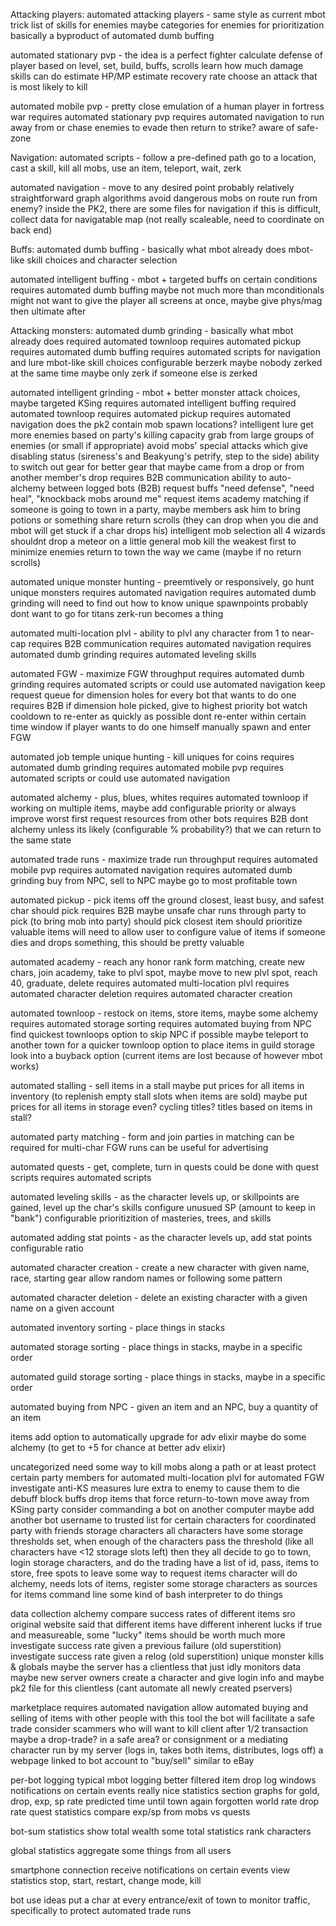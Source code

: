 Attacking players:
  automated attacking players - same style as current mbot trick
    list of skills for enemies
      maybe categories for enemies for prioritization
      basically a byproduct of automated dumb buffing

  automated stationary pvp - the idea is a perfect fighter
    calculate defense of player
      based on level, set, build, buffs, scrolls
    learn how much damage skills can do
    estimate HP/MP
    estimate recovery rate
    choose an attack that is most likely to kill

  automated mobile pvp - pretty close emulation of a human player in fortress war
    requires automated stationary pvp
    requires automated navigation
      to run away from or chase enemies
      to evade then return to strike?
      aware of safe-zone


Navigation:
  automated scripts - follow a pre-defined path
    go to a location, cast a skill, kill all mobs, use an item, teleport, wait, zerk

  automated navigation - move to any desired point
    probably relatively straightforward graph algorithms
    avoid dangerous mobs on route
    run from enemy?
    inside the PK2, there are some files for navigation
    if this is difficult, collect data for navigatable map (not really scaleable, need to coordinate on back end)


Buffs:
  automated dumb buffing - basically what mbot already does
    mbot-like skill choices and character selection

  automated intelligent buffing - mbot + targeted buffs on certain conditions
    requires automated dumb buffing
    maybe not much more than mconditionals
    might not want to give the player all screens at once, maybe give phys/mag then ultimate after


Attacking monsters:
  automated dumb grinding - basically what mbot already does
    required automated townloop
    requires automated pickup
    requires automated dumb buffing
    requires automated scripts
      for navigation and lure
    mbot-like skill choices
    configurable berzerk
      maybe nobody zerked at the same time
      maybe only zerk if someone else is zerked

  automated intelligent grinding - mbot + better monster attack choices, maybe targeted KSing
    requires automated intelligent buffing
    required automated townloop
    requires automated pickup
    requires automated navigation
    does the pk2 contain mob spawn locations?
    intelligent lure
      get more enemies based on party's killing capacity
      grab from large groups of enemies (or small if appropriate)
    avoid mobs' special attacks which give disabling status (sireness's and Beakyung's petrify, step to the side)
    ability to switch out gear for better gear that maybe came from a drop
      or from another member's drop
        requires B2B communication
    ability to auto-alchemy
    between logged bots (B2B)
      request buffs
        "need defense", "need heal", "knockback mobs around me"
      request items
      academy matching
      if someone is going to town in a party, maybe members ask him to bring potions or something
      share return scrolls (they can drop when you die and mbot will get stuck if a char drops his)
    intelligent mob selection
      all 4 wizards shouldnt drop a meteor on a little general mob
      kill the weakest first to minimize enemies
    return to town the way we came (maybe if no return scrolls)
  
  automated unique monster hunting - preemtively or responsively, go hunt unique monsters
    requires automated navigation
    requires automated dumb grinding
    will need to find out how to know unique spawnpoints
    probably dont want to go for titans
    zerk-run becomes a thing

  automated multi-location plvl - ability to plvl any character from 1 to near-cap
    requires B2B communication
    requires automated navigation
    requires automated dumb grinding
    requires automated leveling skills


automated FGW - maximize FGW throughput
  requires automated dumb grinding
  requires automated scripts
    or could use automated navigation
  keep request queue for dimension holes for every bot that wants to do one
    requires B2B
    if dimension hole picked, give to highest priority bot
  watch cooldown to re-enter as quickly as possible
  dont re-enter within certain time window if player wants to do one himself manually
  spawn and enter FGW

automated job temple unique hunting - kill uniques for coins
  requires automated dumb grinding
  requires automated mobile pvp
  requires automated scripts
    or could use automated navigation

automated alchemy - plus, blues, whites
  requires automated townloop
  if working on multiple items, maybe add configurable priority or always improve worst first
  request resources from other bots
    requires B2B
  dont alchemy unless its likely (configurable % probability?) that we can return to the same state

automated trade runs - maximize trade run throughput
  requires automated mobile pvp
  requires automated navigation
  requires automated dumb grinding
  buy from NPC, sell to NPC
  maybe go to most profitable town

automated pickup - pick items off the ground
  closest, least busy, and safest char should pick
    requires B2B
    maybe unsafe char runs through party to pick (to bring mob into party)
  should pick closest item
  should prioritize valuable items
    will need to allow user to configure value of items
    if someone dies and drops something, this should be pretty valuable

automated academy - reach any honor rank
  form matching, create new chars, join academy, take to plvl spot, maybe move to new plvl spot, reach 40, graduate, delete
  requires automated multi-location plvl
  requires automated character deletion
  requires automated character creation

automated townloop - restock on items, store items, maybe some alchemy
  requires automated storage sorting
  requires automated buying from NPC
  find quickest townloops
    option to skip NPC if possible
    maybe teleport to another town for a quicker townloop
  option to place items in guild storage
  look into a buyback option (current items are lost because of however mbot works)

automated stalling - sell items in a stall
  maybe put prices for all items in inventory (to replenish empty stall slots when items are sold)
  maybe put prices for all items in storage even?
  cycling titles?
  titles based on items in stall?

automated party matching - form and join parties in matching
  can be required for multi-char FGW runs
  can be useful for advertising

automated quests - get, complete, turn in quests
  could be done with quest scripts
    requires automated scripts

automated leveling skills - as the character levels up, or skillpoints are gained, level up the char's skills
  configure unusued SP (amount to keep in "bank")
  configurable prioritizition of masteries, trees, and skills

automated adding stat points - as the character levels up, add stat points
  configurable ratio

automated character creation - create a new character with given name, race, starting gear
  allow random names or following some pattern

automated character deletion - delete an existing character with a given name on a given account

automated inventory sorting - place things in stacks

automated storage sorting - place things in stacks, maybe in a specific order

automated guild storage sorting - place things in stacks, maybe in a specific order

automated buying from NPC - given an item and an NPC, buy a quantity of an item

items
  add option to automatically upgrade for adv elixir
    maybe do some alchemy (to get to +5 for chance at better adv elixir)

uncategorized
  need some way to kill mobs along a path or at least protect certain party members
    for automated multi-location plvl
    for automated FGW
  investigate anti-KS measures
    lure extra to enemy to cause them to die
    debuff
    block buffs
    drop items that force return-to-town
    move away from KSing party
  consider commanding a bot on another computer
    maybe add another bot username to trusted list for certain characters
    for coordinated party with friends
  storage characters
    all characters have some storage thresholds set, when enough of the characters pass the threshold (like all characters have <12 storage slots left) then they all decide to go to town, login storage characters, and do the trading
    have a list of id, pass, items to store, free spots to leave
    some way to request items
      character will do alchemy, needs lots of items, register some storage characters as sources for items
  command line
    some kind of bash interpreter to do things

data collection
  alchemy
    compare success rates of different items
      sro original website said that different items have different inherent lucks
        if true and measureable, some "lucky" items should be worth much more
    investigate success rate given a previous failure (old superstition)
    investigate success rate given a relog (old superstition)
  unique monster kills & globals
    maybe the server has a clientless that just idly monitors data
    maybe new server owners create a character and give login info and maybe pk2 file for this clientless (cant automate all newly created pservers)

marketplace
  requires automated navigation
  allow automated buying and selling of items with other people with this tool
    the bot will facilitate a safe trade
      consider scammers who will want to kill client after 1/2 transaction
      maybe a drop-trade? in a safe area?
      or consignment
      or a mediating character run by my server (logs in, takes both items, distributes, logs off)
  a webpage linked to bot account to "buy/sell"
    similar to eBay

per-bot logging
  typical mbot logging
    better filtered item drop log
  windows notifications on certain events
  really nice statistics section
    graphs for gold, drop, exp, sp rate
    predicted time until town again
    forgotten world rate
      drop rate
    quest statistics
      compare exp/sp from mobs vs quests

bot-sum statistics
  show total wealth
  some total statistics
  rank characters

global statistics
  aggregate some things from all users

smartphone connection
  receive notifications on certain events
  view statistics
  stop, start, restart, change mode, kill

bot use ideas
  put a char at every entrance/exit of town to monitor traffic, specifically to protect automated trade runs